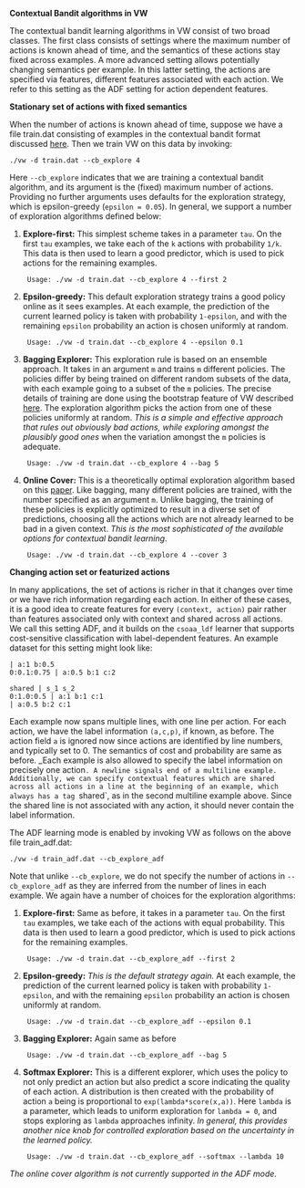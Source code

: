 **Contextual Bandit algorithms in VW**

The contextual bandit learning algorithms in VW consist of two broad classes. The first class consists of settings where the maximum number of actions is known ahead of time, and the semantics of these actions stay fixed across examples. A more advanced setting allows potentially changing semantics per example. In this latter setting, the actions are specified via features, different features associated with each action. We refer to this setting as the ADF setting for action dependent features.

**Stationary set of actions with fixed semantics**

When the number of actions is known ahead of time, suppose we have a file train.dat consisting of examples in the contextual bandit format discussed [here](https://github.com/JohnLangford/vowpal_wabbit/wiki/Contextual-Bandit-Example). Then we train VW on this data by invoking:

    ./vw -d train.dat --cb_explore 4 

Here `--cb_explore` indicates that we are training a contextual bandit algorithm, and its argument is the (fixed) maximum number of actions. Providing no further arguments uses defaults for the exploration strategy, which is epsilon-greedy (`epsilon = 0.05`). In general, we support a number of exploration algorithms defined below:

1. **Explore-first:** This simplest scheme takes in a parameter `tau`. On the first `tau` examples, we take each of the `k` actions with probability `1/k`. This data is then used to learn a good predictor, which is used to pick actions for the remaining examples. 

        Usage: ./vw -d train.dat --cb_explore 4 --first 2

2. **Epsilon-greedy:** This default exploration strategy trains a good policy online as it sees examples. At each example, the prediction of the current learned policy is taken with probability `1-epsilon`, and with the remaining `epsilon` probability an action is chosen uniformly at random. 

        Usage: ./vw -d train.dat --cb_explore 4 --epsilon 0.1

3. **Bagging Explorer:** This exploration rule is based on an ensemble approach. It takes in an argument `m` and trains `m` different policies. The policies differ by being trained on different random subsets of the data, with each example going to a subset of the `m` policies. The precise details of training are done using the bootstrap feature of VW described [here](https://github.com/JohnLangford/vowpal_wabbit/wiki/Zhen's-Presentation-Slides-on-enhancements-to-vw). The exploration algorithm picks the action from one of these policies uniformly at random. _This is a simple and effective approach that rules out obviously bad actions, while exploring amongst the plausibly good ones_ when the variation amongst the `m` policies is adequate. 

        Usage: ./vw -d train.dat --cb_explore 4 --bag 5

4. **Online Cover:** This is a theoretically optimal exploration algorithm based on this [paper](http://arxiv.org/abs/1402.0555). Like bagging, many different policies are trained, with the number specified as an argument `m`. Unlike bagging, the training of these policies is explicitly optimized to result in a diverse set of predictions, choosing all the actions which are not already learned to be bad in a given context. _This is the most sophisticated of the available options for contextual bandit learning_. 

        Usage: ./vw -d train.dat --cb_explore 4 --cover 3

**Changing action set or featurized actions**

In many applications, the set of actions is richer in that it changes over time or we have rich information regarding each action. In either of these cases, it is a good idea to create features for every `(context, action)` pair rather than features associated only with context and shared across all actions. We call this setting ADF, and it builds on the `csoaa_ldf` learner that supports cost-sensitive classification with label-dependent features. An example dataset for this setting might look like:

    | a:1 b:0.5
    0:0.1:0.75 | a:0.5 b:1 c:2
     
    shared | s_1 s_2
    0:1.0:0.5 | a:1 b:1 c:1
    | a:0.5 b:2 c:1

Each example now spans multiple lines, with one line per action. For each action, we have the label information `(a,c,p)`, if known, as before. The action field `a` is ignored now since actions are identified by line numbers, and typically set to 0. The semantics of cost and probability are same as before. _Each example is also allowed to specify the label information on precisely one action`. A newline signals end of a multiline example. Additionally, we can specify contextual features which are shared across all actions in a line at the beginning of an example, which always has a tag `shared`, as in the second multiline example above. Since the shared line is not associated with any action, it should never contain the label information. 

The ADF learning mode is enabled by invoking VW as follows on the above file train_adf.dat:

    ./vw -d train_adf.dat --cb_explore_adf 

Note that unlike `--cb_explore`, we do not specify the number of actions in `--cb_explore_adf` as they are inferred from the number of lines in each example. We again have a number of choices for the exploration algorithms:

1. **Explore-first:** Same as before, it takes in a parameter `tau`. On the first `tau` examples, we take each of the actions with equal probability. This data is then used to learn a good predictor, which is used to pick actions for the remaining examples. 

        Usage: ./vw -d train.dat --cb_explore_adf --first 2

2. **Epsilon-greedy:** _This is the default strategy again._ At each example, the prediction of the current learned policy is taken with probability `1-epsilon`, and with the remaining `epsilon` probability an action is chosen uniformly at random. 

        Usage: ./vw -d train.dat --cb_explore_adf --epsilon 0.1

3. **Bagging Explorer:** Again same as before

        Usage: ./vw -d train.dat --cb_explore_adf --bag 5

4. **Softmax Explorer:** This is a different explorer, which uses the policy to not only predict an action but also predict a score indicating the quality of each action. A distribution is then created with the probability of action `a` being is proportional to `exp(lambda*score(x,a))`. Here `lambda` is a parameter, which leads to uniform exploration for `lambda = 0`, and stops exploring as `lambda` approaches infinity. _In general, this provides another nice knob for controlled exploration based on the uncertainty in the learned policy._

        Usage: ./vw -d train.dat --cb_explore_adf --softmax --lambda 10

_The online cover algorithm is not currently supported in the ADF mode._